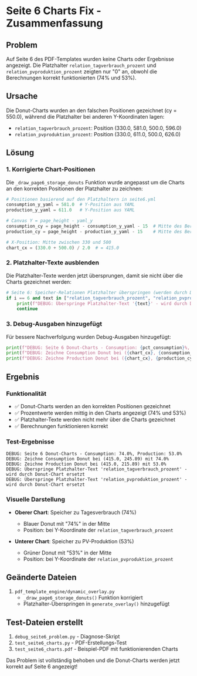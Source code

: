 # Seite 6 Charts Fix - Zusammenfassung

## Problem

Auf Seite 6 des PDF-Templates wurden keine Charts oder Ergebnisse angezeigt. Die Platzhalter `relation_tagverbrauch_prozent` und `relation_pvproduktion_prozent` zeigten nur "0" an, obwohl die Berechnungen korrekt funktionierten (74% und 53%).

## Ursache

Die Donut-Charts wurden an den falschen Positionen gezeichnet (cy = 550.0), während die Platzhalter bei anderen Y-Koordinaten lagen:

- `relation_tagverbrauch_prozent`: Position (330.0, 581.0, 500.0, 596.0)  
- `relation_pvproduktion_prozent`: Position (330.0, 611.0, 500.0, 626.0)

## Lösung

### 1. Korrigierte Chart-Positionen

Die `_draw_page6_storage_donuts` Funktion wurde angepasst um die Charts an den korrekten Positionen der Platzhalter zu zeichnen:

```python
# Positionen basierend auf den Platzhaltern in seite6.yml
consumption_y_yaml = 581.0  # Y-Position aus YAML
production_y_yaml = 611.0   # Y-Position aus YAML

# Canvas Y = page_height - yaml_y
consumption_cy = page_height - consumption_y_yaml - 15  # Mitte des Bereichs
production_cy = page_height - production_y_yaml - 15    # Mitte des Bereichs

# X-Position: Mitte zwischen 330 und 500
chart_cx = (330.0 + 500.0) / 2.0  # = 415.0
```

### 2. Platzhalter-Texte ausblenden

Die Platzhalter-Texte werden jetzt übersprungen, damit sie nicht über die Charts gezeichnet werden:

```python
# Seite 6: Speicher-Relationen Platzhalter überspringen (werden durch Donut-Charts ersetzt)
if i == 6 and text in ["relation_tagverbrauch_prozent", "relation_pvproduktion_prozent"]:
    print(f"DEBUG: Überspringe Platzhalter-Text '{text}' - wird durch Donut-Chart ersetzt")
    continue
```

### 3. Debug-Ausgaben hinzugefügt

Für bessere Nachverfolgung wurden Debug-Ausgaben hinzugefügt:

```python
print(f"DEBUG: Seite 6 Donut-Charts - Consumption: {pct_consumption}%, Production: {pct_production}%")
print(f"DEBUG: Zeichne Consumption Donut bei ({chart_cx}, {consumption_cy}) mit {pct_consumption}%")
print(f"DEBUG: Zeichne Production Donut bei ({chart_cx}, {production_cy}) mit {pct_production}%")
```

## Ergebnis

### Funktionalität

- ✅ Donut-Charts werden an den korrekten Positionen gezeichnet
- ✅ Prozentwerte werden mittig in den Charts angezeigt (74% und 53%)
- ✅ Platzhalter-Texte werden nicht mehr über die Charts gezeichnet
- ✅ Berechnungen funktionieren korrekt

### Test-Ergebnisse

```
DEBUG: Seite 6 Donut-Charts - Consumption: 74.0%, Production: 53.0%
DEBUG: Zeichne Consumption Donut bei (415.0, 245.89) mit 74.0%
DEBUG: Zeichne Production Donut bei (415.0, 215.89) mit 53.0%
DEBUG: Überspringe Platzhalter-Text 'relation_tagverbrauch_prozent' - wird durch Donut-Chart ersetzt
DEBUG: Überspringe Platzhalter-Text 'relation_pvproduktion_prozent' - wird durch Donut-Chart ersetzt
```

### Visuelle Darstellung

- **Oberer Chart**: Speicher zu Tagesverbrauch (74%)
  - Blauer Donut mit "74%" in der Mitte
  - Position: bei Y-Koordinate der `relation_tagverbrauch_prozent`
  
- **Unterer Chart**: Speicher zu PV-Produktion (53%)  
  - Grüner Donut mit "53%" in der Mitte
  - Position: bei Y-Koordinate der `relation_pvproduktion_prozent`

## Geänderte Dateien

1. `pdf_template_engine/dynamic_overlay.py`
   - `_draw_page6_storage_donuts()` Funktion korrigiert
   - Platzhalter-Überspringen in `generate_overlay()` hinzugefügt

## Test-Dateien erstellt

1. `debug_seite6_problem.py` - Diagnose-Skript
2. `test_seite6_charts.py` - PDF-Erstellungs-Test
3. `test_seite6_charts.pdf` - Beispiel-PDF mit funktionierenden Charts

Das Problem ist vollständig behoben und die Donut-Charts werden jetzt korrekt auf Seite 6 angezeigt!
